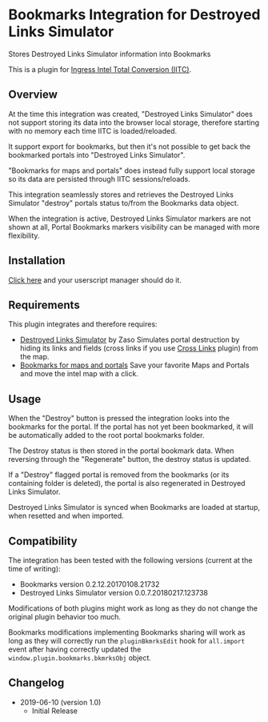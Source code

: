 # Bookmarks Integration for Destroyed Links Simulator

Stores Destroyed Links Simulator information into Bookmarks

This is a plugin for [Ingress Intel Total Conversion (IITC)](https://github.com/iitc-project/ingress-intel-total-conversion/).

## Overview

At the time this integration was created, "Destroyed Links Simulator" does not support storing its data into the browser local storage, therefore starting with no memory each time IITC is loaded/reloaded.

It support export for bookmarks, but then it's not possible to get back the bookmarked portals into "Destroyed Links Simulator".

"Bookmarks for maps and portals" does instead fully support local storage so its data are persisted through IITC sessions/reloads.

This integration seamlessly stores and retrieves the Destroyed Links Simulator "destroy" portals status to/from the Bookmarks data object.

When the integration is active, Destroyed Links Simulator markers are not shown at all, Portal Bookmarks markers visibility can be managed with more flexibility.

## Installation
[Click here](https://github.com/manierim/destroyed-links-simulator-bookmarks-integration/raw/master/dls-bookmarks-integration.user.js) and your userscript manager should do it.

## Requirements

This plugin integrates and therefore requires:
- [Destroyed Links Simulator](https://www.giacintogarcea.com/ingress/items/) by Zaso
Simulates portal destruction by hiding its links and fields (cross links if you use [Cross Links](https://iitc.me/desktop/) plugin) from the map.
- [Bookmarks for maps and portals](https://iitc.me/desktop/)
Save your favorite Maps and Portals and move the intel map with a click.

## Usage

When the "Destroy" button is pressed the integration looks into the bookmarks for the portal.
If the portal has not yet been bookmarked, it will be automatically added to the root portal bookmarks folder.

The Destroy status is then stored in the portal bookmark data.
When reversing through the "Regenerate" button, the destroy status is updated.

If a "Destroy" flagged portal is removed from the bookmarks (or its containing folder is deleted), the portal is also regenerated in Destroyed Links Simulator.

Destroyed Links Simulator is synced when Bookmarks are loaded at startup, when resetted and when imported.

## Compatibility

The integration has been tested with the following versions (current at the time of writing):
- Bookmarks version 0.2.12.20170108.21732
- Destroyed Links Simulator version 0.0.7.20180217.123738

Modifications of both plugins might work as long as they do not change the original plugin behavior too much.

Bookmarks modifications implementing Bookmarks sharing will work as long as they will correctly run the `pluginBkmrksEdit` hook for `all.import` event after having correctly updated the `window.plugin.bookmarks.bkmrksObj` object.

## Changelog

- 2019-06-10 (version 1.0)
  + Initial Release
